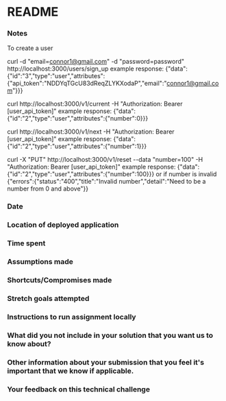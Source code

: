 # README

### Notes
To create a user

curl -d "email=connor1@gmail.com" -d "password=password" http://localhost:3000/users/sign_up
example response: {"data":{"id":"3","type":"user","attributes":{"api_token":"NDDYqTGcU83dReqZLYKXodaP","email":"connor1@gmail.com"}}}

curl http://localhost:3000/v1/current -H "Authorization: Bearer [user_api_token]"
example response: {"data":{"id":"2","type":"user","attributes":{"number":0}}}

curl http://localhost:3000/v1/next -H "Authorization: Bearer [user_api_token]"
example response: {"data":{"id":"2","type":"user","attributes":{"number":1}}}

curl -X "PUT" http://localhost:3000/v1/reset --data "number=100" -H "Authorization: Bearer [user_api_token]"
example response: {"data":{"id":"2","type":"user","attributes":{"number":100}}}
or if number is invalid {"errors":{"status":"400","title":"Invalid number","detail":"Need to be a number from 0 and above"}}

### Date

### Location of deployed application

### Time spent

### Assumptions made

### Shortcuts/Compromises made

### Stretch goals attempted

### Instructions to run assignment locally

### What did you not include in your solution that you want us to know about?

### Other information about your submission that you feel it's important that we know if applicable.

### Your feedback on this technical challenge